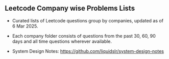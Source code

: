 ## Leetcode Company wise Problems Lists

- Curated lists of Leetcode questions group by companies, updated as of 6 Mar 2025.
- Each company folder consists of questions from the past 30, 60, 90 days and all time questions wherever available.

- System Design Notes:  https://github.com/liquidslr/system-design-notes